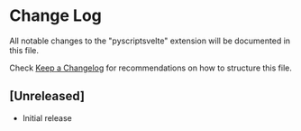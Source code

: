 # Change Log

All notable changes to the "pyscriptsvelte" extension will be documented in this file.

Check [Keep a Changelog](http://keepachangelog.com/) for recommendations on how to structure this file.

## [Unreleased]

- Initial release